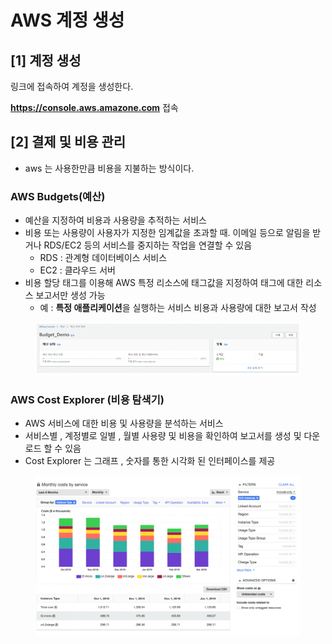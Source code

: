 # AWS 계정 생성

## \[1] 계정 생성

링크에 접속하여 계정을 생성한다.

**https://console.aws.amazone.com** 접속

## \[2] 결제 및 비용 관리

* aws 는 사용한만큼 비용을 지불하는 방식이다.

### AWS Budgets(예산)

* 예산을 지정하여 비용과 사용량을 추적하는 서비스
* 비용 또는 사용량이 사용자가 지정한 임계값을 초과할 때. 이메일 등으로 알림을 받거나 RDS/EC2 등의  서비스를 중지하는 작업을 연결할 수 있음
  * RDS : 관계형 데이터베이스 서비스
  * EC2 : 클라우드 서버
* 비용 할당 태그를 이용해 AWS 특정 리소스에 태그값을 지정하여 태그에 대한 리소스 보고서만 생성 가능
  * 예 : **특정 애플리케이션**을 실행하는 서비스 비용과 사용량에 대한 보고서 작성

<figure><img src="../.gitbook/assets/image (1).png" alt=""><figcaption></figcaption></figure>

### AWS Cost Explorer (비용 탐색기)

* AWS 서비스에 대한 비용 및 사용량을 분석하는 서비스
* 서비스별 , 계정별로 일별 , 월별 사용량 및 비용을 확인하여 보고서를 생성 및 다운로드 할 수 있음
* Cost Explorer 는 그래프 , 숫자를 통한 시각화 된 인터페이스를 제공

<figure><img src="../.gitbook/assets/image (9).png" alt=""><figcaption></figcaption></figure>

